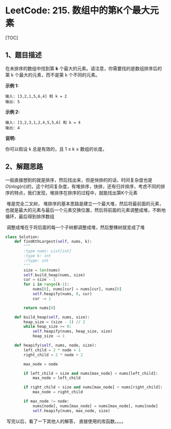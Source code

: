 # LeetCode: 215. 数组中的第K个最大元素

[TOC]

## 1、题目描述



在未排序的数组中找到第 **k** 个最大的元素。请注意，你需要找的是数组排序后的第 k 个最大的元素，而不是第 k 个不同的元素。

**示例 1:**

```
输入: [3,2,1,5,6,4] 和 k = 2
输出: 5
```

**示例 2:**

```
输入: [3,2,3,1,2,4,5,5,6] 和 k = 4
输出: 4
```

**说明:** 

你可以假设 k 总是有效的，且 1 ≤ k ≤ 数组的长度。



## 2、解题思路

​	一般直接想到的就是排序，然后找出来，但是快排的的话，时间复杂度也是$O(nlog(n))$的，这个时间复杂度，有堆排序，快排，还有归并排序，考虑不同的排序的特点，我们发现，堆排序在排序的过程中，就能找出第K个元素

​	堆是完全二叉树，	堆排序的基本思路是建立一个最大堆，然后将最前面的元素，也就是最大的元素与最后一个元素交换位置，然后将前面的元素调整成堆，不断地循环，最后得到排序数组

​	调整成堆在于将后面的每一个子树都调整成堆，然后整棵树就变成了堆

```python
class Solution:
    def findKthLargest(self, nums, k):
        """
        :type nums: List[int]
        :type k: int
        :rtype: int
        """
        size = len(nums)
        self.build_heap(nums, size)
        cur = size - 1
        for i in range(k-1):
            nums[0], nums[cur] = nums[cur], nums[0]
            self.heapify(nums, 0, cur)
            cur -= 1

        return nums[0]

    def build_heap(self, nums, size):
        heap_size = (size - 1) // 2
        while heap_size >= 0:
            self.heapify(nums, heap_size, size)
            heap_size -= 1

    def heapify(self, nums, node, size):
        left_child = 2 * node + 1
        right_child = 2 * node + 2

        max_node = node

        if left_child < size and nums[max_node] < nums[left_child]:
            max_node = left_child

        if right_child < size and nums[max_node] < nums[right_child]:
            max_node = right_child

        if max_node != node:
            nums[node], nums[max_node] = nums[max_node], nums[node]
            self.heapify(nums, max_node, size)
```



​	写完以后，看了一下其他人的解答， 直接使用的库函数。。。。